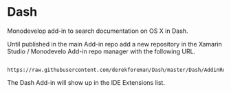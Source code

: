 # Dash
Monodevelop add-in to search documentation on OS X in Dash.

Until published in the main Add-in repo add a new repository in the Xamarin Studio / Monodevelo Add-in repo manager with the following URL. 

		https://raw.githubusercontent.com/derekforeman/Dash/master/Dash/AddinRepo/ 
		
The Dash Add-in will show up in the IDE Extensions list.